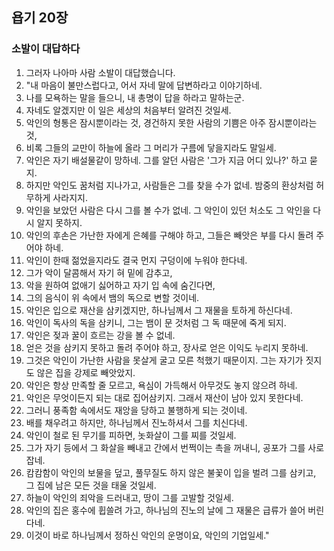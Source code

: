 ## 욥기 20장

### 소발이 대답하다
1. 그러자 나아마 사람 소발이 대답했습니다.
2. "내 마음이 불만스럽다고, 어서 자네 말에 답변하라고 이야기하네.
3. 나를 모욕하는 말을 들으니, 내 총명이 답을 하라고 말하는군.
4. 자네도 알겠지만 이 일은 세상의 처음부터 알려진 것일세.
5. 악인의 형통은 잠시뿐이라는 것, 경건하지 못한 사람의 기쁨은 아주 잠시뿐이라는 것,
6. 비록 그들의 교만이 하늘에 올라 그 머리가 구름에 닿을지라도 말일세.
7. 악인은 자기 배설물같이 망하네. 그를 알던 사람은 '그가 지금 어디 있나?' 하고 묻지.
8. 하지만 악인도 꿈처럼 지나가고, 사람들은 그를 찾을 수가 없네. 밤중의 환상처럼 허무하게 사라지지.
9. 악인을 보았던 사람은 다시 그를 볼 수가 없네. 그 악인이 있던 처소도 그 악인을 다시 알지 못하지.
10. 악인의 후손은 가난한 자에게 은혜를 구해야 하고, 그들은 빼앗은 부를 다시 돌려 주어야 하네.
11. 악인이 한때 젊었을지라도 결국 먼지 구덩이에 누워야 한다네.
12. 그가 악이 달콤해서 자기 혀 밑에 감추고,
13. 악을 원하여 없애기 싫어하고 자기 입 속에 숨긴다면,
14. 그의 음식이 위 속에서 뱀의 독으로 변할 것이네.
15. 악인은 입으로 재산을 삼키겠지만, 하나님께서 그 재물을 토하게 하신다네.
16. 악인이 독사의 독을 삼키니, 그는 뱀이 문 것처럼 그 독 때문에 죽게 되지.
17. 악인은 젖과 꿀이 흐르는 강을 볼 수 없네.
18. 얻은 것을 삼키지 못하고 돌려 주어야 하고, 장사로 얻은 이익도 누리지 못하네.
19. 그것은 악인이 가난한 사람을 못살게 굴고 모른 척했기 때문이지. 그는 자기가 짓지도 않은 집을 강제로 빼앗았지.
20. 악인은 항상 만족할 줄 모르고, 욕심이 가득해서 아무것도 놓지 않으려 하네.
21. 악인은 무엇이든지 되는 대로 집어삼키지. 그래서 재산이 남아 있지 못한다네.
22. 그러니 풍족함 속에서도 재앙을 당하고 불행하게 되는 것이네.
23. 배를 채우려고 하지만, 하나님께서 진노하셔서 그를 치신다네.
24. 악인이 철로 된 무기를 피하면, 놋화살이 그를 찌를 것일세.
25. 그가 자기 등에서 그 화살을 빼내고 간에서 번쩍이는 촉을 꺼내니, 공포가 그를 사로잡네.
26. 캄캄함이 악인의 보물을 덮고, 풀무질도 하지 않은 불꽃이 입을 벌려 그를 삼키고, 그 집에 남은 모든 것을 태울 것일세.
27. 하늘이 악인의 죄악을 드러내고, 땅이 그를 고발할 것일세.
28. 악인의 집은 홍수에 휩쓸려 가고, 하나님의 진노의 날에 그 재물은 급류가 쓸어 버린다네.
29. 이것이 바로 하나님께서 정하신 악인의 운명이요, 악인의 기업일세."